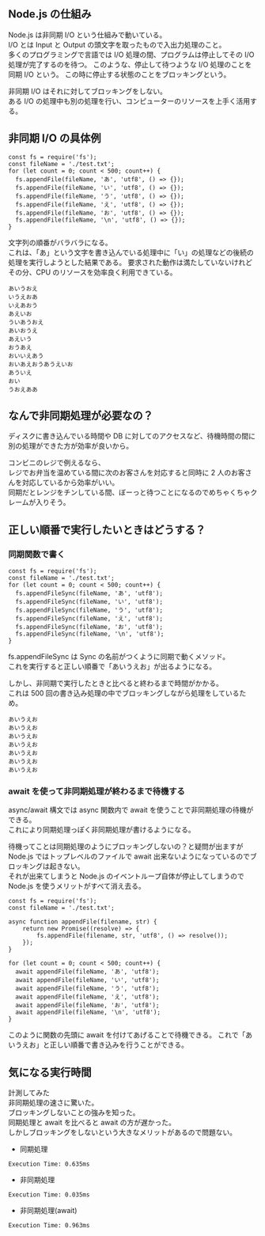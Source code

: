 ## Node.js の仕組み

Node.js は非同期 I/O という仕組みで動いている。  
I/O とは Input と Output の頭文字を取ったもので入出力処理のこと。  
多くのプログラミングで言語では I/O 処理の間、プログラムは停止してその I/O 処理が完了するのを待つ。
このような、停止して待つような I/O 処理のことを同期 I/O という。
この時に停止する状態のことをブロッキングという。

非同期 I/O はそれに対してブロッキングをしない。  
ある I/O の処理中も別の処理を行い、コンピューターのリソースを上手く活用する。

## 非同期 I/O の具体例

```
const fs = require('fs');
const fileName = './test.txt';
for (let count = 0; count < 500; count++) {
  fs.appendFile(fileName, 'あ', 'utf8', () => {});
  fs.appendFile(fileName, 'い', 'utf8', () => {});
  fs.appendFile(fileName, 'う', 'utf8', () => {});
  fs.appendFile(fileName, 'え', 'utf8', () => {});
  fs.appendFile(fileName, 'お', 'utf8', () => {});
  fs.appendFile(fileName, '\n', 'utf8', () => {});
}
```

文字列の順番がバラバラになる。  
これは、「あ」という文字を書き込んでいる処理中に「い」の処理などの後続の処理を実行しようとした結果である。
要求された動作は満たしていないけれどその分、CPU のリソースを効率良く利用できている。

```
あいうおえ
いうえおあ
いえあおう
あえいお
ういあうおえ
あいおうえ
あえいう
おうあえ
おいいえあう
おいあえおうあうえいお
あういえ
おい
うおえああ
```

## なんで非同期処理が必要なの？

ディスクに書き込んでいる時間や DB に対してのアクセスなど、待機時間の間に別の処理ができた方が効率が良いから。

コンビニのレジで例えるなら、  
レジでお弁当を温めている間に次のお客さんを対応すると同時に 2 人のお客さんを対応しているから効率がいい。  
同期だとレンジをチンしている間、ぼーっと待つことになるのでめちゃくちゃクレームが入りそう。

## 正しい順番で実行したいときはどうする？

### 同期関数で書く

```
const fs = require('fs');
const fileName = './test.txt';
for (let count = 0; count < 500; count++) {
  fs.appendFileSync(fileName, 'あ', 'utf8');
  fs.appendFileSync(fileName, 'い', 'utf8');
  fs.appendFileSync(fileName, 'う', 'utf8');
  fs.appendFileSync(fileName, 'え', 'utf8');
  fs.appendFileSync(fileName, 'お', 'utf8');
  fs.appendFileSync(fileName, '\n', 'utf8');
}
```

fs.appendFileSync は Sync の名前がつくように同期で動くメソッド。  
これを実行すると正しい順番で「あいうえお」が出るようになる。

しかし、非同期で実行したときと比べると終わるまで時間がかかる。  
これは 500 回の書き込み処理の中でブロッキングしながら処理をしているため。

```
あいうえお
あいうえお
あいうえお
あいうえお
あいうえお
あいうえお
あいうえお
```

### await を使って非同期処理が終わるまで待機する

async/await 構文では async 関数内で await を使うことで非同期処理の待機ができる。  
これにより同期処理っぽく非同期処理が書けるようになる。

待機ってことは同期処理のようにブロッキングしないの？と疑問が出ますが Node.js ではトップレベルのファイルで await 出来ないようになっているのでブロッキングは起きない。  
それが出来てしまうと Node.js のイベントループ自体が停止してしまうので Node.js を使うメリットがすべて消え去る。

```
const fs = require('fs');
const fileName = './test.txt';

async function appendFile(filename, str) {
    return new Promise((resolve) => {
        fs.appendFile(filename, str, 'utf8', () => resolve());
    });
}

for (let count = 0; count < 500; count++) {
  await appendFile(fileName, 'あ', 'utf8');
  await appendFile(fileName, 'い', 'utf8');
  await appendFile(fileName, 'う', 'utf8');
  await appendFile(fileName, 'え', 'utf8');
  await appendFile(fileName, 'お', 'utf8');
  await appendFile(fileName, '\n', 'utf8');
}
```

このように関数の先頭に await を付けてあげることで待機できる。
これで「あいうえお」と正しい順番で書き込みを行うことができる。

## 気になる実行時間

計測してみた  
非同期処理の速さに驚いた。  
ブロッキングしないことの強みを知った。  
同期処理と await を比べると await の方が遅かった。  
しかしブロッキングをしないという大きなメリットがあるので問題ない。

-   同期処理

```
Execution Time: 0.635ms
```

-   非同期処理

```
Execution Time: 0.035ms
```

-   非同期処理(await)

```
Execution Time: 0.963ms
```
